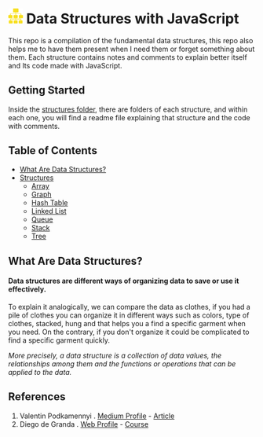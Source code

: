 <h1> <img src="https://github.com/LOG1CRS/JS-Data-Structures/blob/main/assets/structure-icon.png" width="30px"> Data Structures with JavaScript </h1>

This repo is a compilation of the fundamental data structures, this repo also helps me to have them present when I need them or forget something about them. Each structure contains notes and comments to explain better itself and Its code made with JavaScript.

## Getting Started

Inside the [structures folder](https://github.com/LOG1CRS/JS-Data-Structures/tree/main/structures), there are folders of each structure, and within each one, you will find a readme file explaining that structure and the code with comments.

## Table of Contents

- [What Are Data Structures?](https://github.com/LOG1CRS/JS-Data-Structures#what-are-data-structures)
- [Structures](https://github.com/LOG1CRS/JS-Data-Structures/tree/main/structures)
  - [Array](https://github.com/LOG1CRS/JS-Data-Structures/tree/main/structures/Array)
  - [Graph](https://github.com/LOG1CRS/JS-Data-Structures/tree/main/structures/Graph)
  - [Hash Table](https://github.com/LOG1CRS/JS-Data-Structures/tree/main/structures/Hash-Table)
  - [Linked List](https://github.com/LOG1CRS/JS-Data-Structures/tree/main/structures/Linked-List)
  - [Queue](https://github.com/LOG1CRS/JS-Data-Structures/tree/main/structures/Queue)
  - [Stack](https://github.com/LOG1CRS/JS-Data-Structures/tree/main/structures/Stack)
  - [Tree](https://github.com/LOG1CRS/JS-Data-Structures/tree/main/structures/Tree)

## What Are Data Structures?

<h4>Data structures are different ways of organizing data to save or use it effectively.</h4>

To explain it analogically, we can compare the data as clothes, if you had a pile of clothes you can organize it in different ways such as colors, type of clothes, stacked, hung and that helps you a find a specific garment when you need. On the contrary, if you don't organize it could be complicated to find a specific garment quickly.

_More precisely, a data structure is a collection of data values, the relationships among them and the functions or operations that can be applied to the data._

## References

1. Valentin Podkamennyi . [Medium Profile](https://vpodk.medium.com/) - [Article](https://towardsdatascience.com/data-structures-simplified-and-classified-e0c1e304436b)
2. Diego de Granda . [Web Profile](http://diegodegranda.me/about-me/) - [Course](https://platzi.com/clases/estructuras-datos/)
